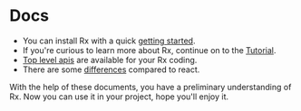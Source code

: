 # Docs

* You can install Rx with a quick [getting started](./getting-started.md).
* If you're curious to learn more about Rx, continue on to the [Tutorial](./tutorial.md).
* [Top level apis](./top-level-api.md) are available for your Rx coding.
* There are some [differences](./difference-with-react.md) compared to react.

With the help of these documents, you have a preliminary understanding of Rx. Now you can use it in your project, hope you'll enjoy it.